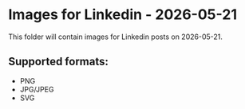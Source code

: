 # Images for Linkedin - 2026-05-21

This folder will contain images for Linkedin posts on 2026-05-21.

## Supported formats:
- PNG
- JPG/JPEG
- SVG
